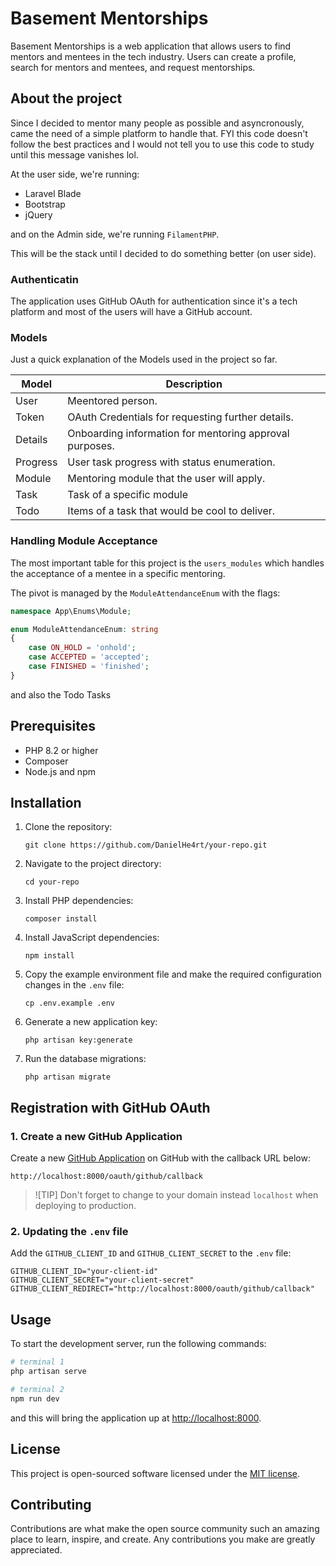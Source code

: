 # Basement Mentorships

Basement Mentorships is a web application that allows users to find mentors and mentees in the tech industry. Users can create a profile, search for mentors and mentees, and request mentorships.


## About the project

Since I decided to mentor many people as possible and asyncronously, came the need of a simple platform to handle that.
FYI this code doesn't follow the best practices and I would not tell you to use this code to study until this message vanishes lol.

At the user side, we're running:

- Laravel Blade
- Bootstrap
- jQuery

and on the Admin side, we're running `FilamentPHP`.

This will be the stack until I decided to do something better (on user side).

### Authenticatin

The application uses GitHub OAuth for authentication since it's a tech platform and most of the users will have a GitHub account.

### Models

Just a quick explanation of the Models used in the project so far.

| Model    | Description                                             |
|----------|---------------------------------------------------------|
| User     | Meentored person.                                       |
| Token    | OAuth Credentials for requesting further details.       |
| Details  | Onboarding information for mentoring approval purposes. |
| Progress | User task progress with status enumeration.             |
| Module   | Mentoring module that the user will apply.              |
| Task     | Task of a specific module                               |
| Todo     | Items of a task that would be cool to deliver.          |

### Handling Module Acceptance

The most important table for this project is the `users_modules` which handles the acceptance of a mentee in a specific mentoring. 

The pivot is managed by the `ModuleAttendanceEnum` with the flags: 
```php
namespace App\Enums\Module;

enum ModuleAttendanceEnum: string
{
    case ON_HOLD = 'onhold';
    case ACCEPTED = 'accepted';
    case FINISHED = 'finished';
}
```

and also the Todo Tasks

## Prerequisites

- PHP 8.2 or higher
- Composer
- Node.js and npm

## Installation

1. Clone the repository:
    ```
    git clone https://github.com/DanielHe4rt/your-repo.git
    ```

2. Navigate to the project directory:
    ```
    cd your-repo
    ```

3. Install PHP dependencies:
    ```
    composer install
    ```

4. Install JavaScript dependencies:
    ```
    npm install
    ```

5. Copy the example environment file and make the required configuration changes in the `.env` file:
    ```
    cp .env.example .env
    ```

6. Generate a new application key:
    ```
    php artisan key:generate
    ```

7. Run the database migrations:
    ```
    php artisan migrate
    ```
   
## Registration with GitHub OAuth

### 1. Create a new GitHub Application

Create a new [GitHub Application](https://github.com/settings/apps) on GitHub with the callback URL below:

```
http://localhost:8000/oauth/github/callback
```

> ![TIP]
> Don't forget to change to your domain instead `localhost` when deploying to production.

### 2. Updating the `.env` file

Add the `GITHUB_CLIENT_ID` and `GITHUB_CLIENT_SECRET` to the `.env` file:

```
GITHUB_CLIENT_ID="your-client-id"
GITHUB_CLIENT_SECRET="your-client-secret"
GITHUB_CLIENT_REDIRECT="http://localhost:8000/oauth/github/callback"
```

## Usage

To start the development server, run the following commands:

```bash
# terminal 1
php artisan serve
```

```bash
# terminal 2
npm run dev
```

and this will bring the application up at [http://localhost:8000](http://localhost:8000).

## License

This project is open-sourced software licensed under the [MIT license](https://opensource.org/licenses/MIT).

## Contributing

Contributions are what make the open source community such an amazing place to learn, inspire, and create. Any contributions you make are greatly appreciated.

